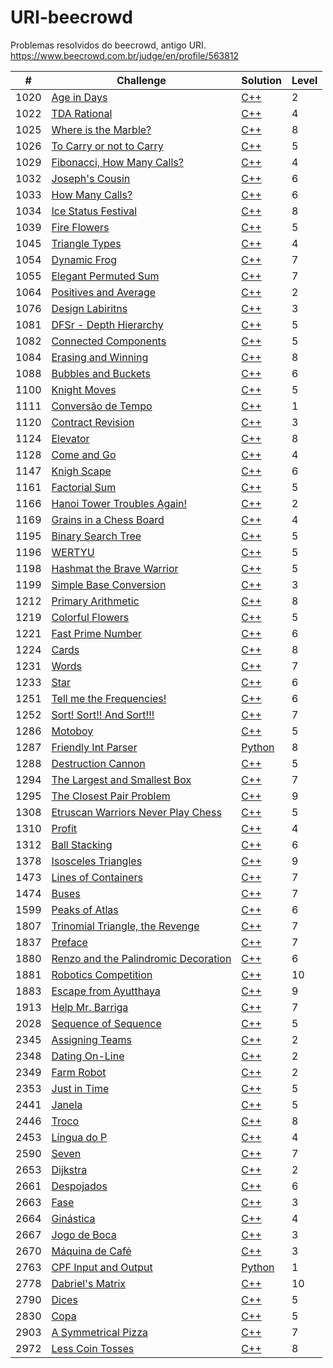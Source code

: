 
# URI-beecrowd
Problemas resolvidos do beecrowd, antigo URI.
https://www.beecrowd.com.br/judge/en/profile/563812


| # | Challenge | Solution | Level |
|---------|-----------|----------|-------|
| 1020 | [ Age in Days ](https://www.beecrowd.com.br/judge/pt/problems/view/1020) | [C++](https://github.com/WilliamVernaschi/URI-beecrowd/blob/main/C%2B%2B/1020.cpp) | 2 |
| 1022 | [ TDA Rational ](https://www.beecrowd.com.br/judge/pt/problems/view/1022) | [C++](https://github.com/WilliamVernaschi/URI-beecrowd/blob/main/C%2B%2B/1022.cpp) | 4 |
| 1025 | [ Where is the Marble? ](https://www.beecrowd.com.br/judge/pt/problems/view/1025) | [C++](https://github.com/WilliamVernaschi/URI-beecrowd/blob/main/C%2B%2B/1025.cpp) | 8 |
| 1026 | [ To Carry or not to Carry ](https://www.beecrowd.com.br/judge/pt/problems/view/1026) | [C++](https://github.com/WilliamVernaschi/URI-beecrowd/blob/main/C%2B%2B/1026.cpp) | 5 |
| 1029 | [ Fibonacci, How Many Calls? ](https://www.beecrowd.com.br/judge/pt/problems/view/1029) | [C++](https://github.com/WilliamVernaschi/URI-beecrowd/blob/main/C%2B%2B/1029.cpp) | 4 |
| 1032 | [ Joseph's Cousin ](https://www.beecrowd.com.br/judge/pt/problems/view/1032) | [C++](https://github.com/WilliamVernaschi/URI-beecrowd/blob/main/C%2B%2B/1032.cpp) | 6 |
| 1033 | [ How Many Calls? ](https://www.beecrowd.com.br/judge/pt/problems/view/1033) | [C++](https://github.com/WilliamVernaschi/URI-beecrowd/blob/main/C%2B%2B/1033.cpp) | 6 |
| 1034 | [ Ice Status Festival ](https://www.beecrowd.com.br/judge/pt/problems/view/1034) | [C++](https://github.com/WilliamVernaschi/URI-beecrowd/blob/main/C%2B%2B/1034.cpp) | 8 |
| 1039 | [ Fire Flowers ](https://www.beecrowd.com.br/judge/pt/problems/view/1039) | [C++](https://github.com/WilliamVernaschi/URI-beecrowd/blob/main/C%2B%2B/1039.cpp) | 5 |
| 1045 | [ Triangle Types ](https://www.beecrowd.com.br/judge/pt/problems/view/1045) | [C++](https://github.com/WilliamVernaschi/URI-beecrowd/blob/main/C%2B%2B/1045.cpp) | 4 |
| 1054 | [ Dynamic Frog ](https://www.beecrowd.com.br/judge/pt/problems/view/1054) | [C++](https://github.com/WilliamVernaschi/URI-beecrowd/blob/main/C%2B%2B/1054.cpp) | 7 |
| 1055 | [ Elegant Permuted Sum ](https://www.beecrowd.com.br/judge/pt/problems/view/1055) | [C++](https://github.com/WilliamVernaschi/URI-beecrowd/blob/main/C%2B%2B/1055.cpp) | 7 |
| 1064 | [ Positives and Average ](https://www.beecrowd.com.br/judge/pt/problems/view/1064) | [C++](https://github.com/WilliamVernaschi/URI-beecrowd/blob/main/C%2B%2B/1064.cpp) | 2 |
| 1076 | [ Design Labiritns ](https://www.beecrowd.com.br/judge/pt/problems/view/1076) | [C++](https://github.com/WilliamVernaschi/URI-beecrowd/blob/main/C%2B%2B/1076.cpp) | 3 |
| 1081 | [ DFSr - Depth Hierarchy ](https://www.beecrowd.com.br/judge/pt/problems/view/1081) | [C++](https://github.com/WilliamVernaschi/URI-beecrowd/blob/main/C%2B%2B/1081.cpp) | 5 |
| 1082 | [ Connected Components ](https://www.beecrowd.com.br/judge/pt/problems/view/1082) | [C++](https://github.com/WilliamVernaschi/URI-beecrowd/blob/main/C%2B%2B/1082.cpp) | 5 |
| 1084 | [ Erasing and Winning ](https://www.beecrowd.com.br/judge/pt/problems/view/1084) | [C++](https://github.com/WilliamVernaschi/URI-beecrowd/blob/main/C%2B%2B/1084.cpp) | 8 |
| 1088 | [ Bubbles and Buckets ](https://www.beecrowd.com.br/judge/pt/problems/view/1088) | [C++](https://github.com/WilliamVernaschi/URI-beecrowd/blob/main/C%2B%2B/1088.cpp) | 6 |
| 1100 | [ Knight Moves ](https://www.beecrowd.com.br/judge/pt/problems/view/1100) | [C++](https://github.com/WilliamVernaschi/URI-beecrowd/blob/main/C%2B%2B/1100.cpp) | 5 |
| 1111 | [ Conversão de Tempo ](https://www.beecrowd.com.br/judge/pt/problems/view/1100) | [C++](https://github.com/WilliamVernaschi/URI-beecrowd/blob/main/C%2B%2B/1111.cpp) | 1 |
| 1120 | [ Contract Revision ](https://www.beecrowd.com.br/judge/pt/problems/view/1120) | [C++](https://github.com/WilliamVernaschi/URI-beecrowd/blob/main/C%2B%2B/1120.cpp) | 3 |
| 1124 | [ Elevator ](https://www.beecrowd.com.br/judge/pt/problems/view/1124) | [C++](https://github.com/WilliamVernaschi/URI-beecrowd/blob/main/C%2B%2B/1124.cpp) | 8 |
| 1128 | [ Come and Go ](https://www.beecrowd.com.br/judge/pt/problems/view/1128) | [C++](https://github.com/WilliamVernaschi/URI-beecrowd/blob/main/C%2B%2B/1128.cpp) | 4 |
| 1147 | [ Knigh Scape ](https://www.beecrowd.com.br/judge/pt/problems/view/1147) | [C++](https://github.com/WilliamVernaschi/URI-beecrowd/blob/main/C%2B%2B/1147.cpp) | 6 |
| 1161 | [ Factorial Sum ](https://www.beecrowd.com.br/judge/pt/problems/view/1161) | [C++](https://github.com/WilliamVernaschi/URI-beecrowd/blob/main/C%2B%2B/1161.cpp) | 5 |
| 1166 | [ Hanoi Tower Troubles Again! ](https://www.beecrowd.com.br/judge/pt/problems/view/1166) | [C++](https://github.com/WilliamVernaschi/URI-beecrowd/blob/main/C%2B%2B/1166.cpp) | 2 |
| 1169 | [ Grains in a Chess Board ](https://www.beecrowd.com.br/judge/pt/problems/view/1169) | [C++](https://github.com/WilliamVernaschi/URI-beecrowd/blob/main/C%2B%2B/1169.cpp) | 4 |
| 1195 | [ Binary Search Tree ](https://www.beecrowd.com.br/judge/pt/problems/view/1195) | [C++](https://github.com/WilliamVernaschi/URI-beecrowd/blob/main/C%2B%2B/1195.cpp) | 5 |
| 1196 | [ WERTYU ](https://www.beecrowd.com.br/judge/pt/problems/view/1196) | [C++](https://github.com/WilliamVernaschi/URI-beecrowd/blob/main/C%2B%2B/1196.cpp) | 5 |
| 1198 | [ Hashmat the Brave Warrior ](https://www.beecrowd.com.br/judge/pt/problems/view/1198) | [C++](https://github.com/WilliamVernaschi/URI-beecrowd/blob/main/C%2B%2B/1198.cpp) | 5 |
| 1199 | [ Simple Base Conversion ](https://www.beecrowd.com.br/judge/pt/problems/view/1199) | [C++](https://github.com/WilliamVernaschi/URI-beecrowd/blob/main/C%2B%2B/1199.cpp) | 3 |
| 1212 | [ Primary Arithmetic ](https://www.beecrowd.com.br/judge/pt/problems/view/1212) | [C++](https://github.com/WilliamVernaschi/URI-beecrowd/blob/main/C%2B%2B/1212.cpp) | 8 |
| 1219 | [ Colorful Flowers ](https://www.beecrowd.com.br/judge/pt/problems/view/1219) | [C++](https://github.com/WilliamVernaschi/URI-beecrowd/blob/main/C%2B%2B/1219.cpp) | 5 |
| 1221 | [ Fast Prime Number ](https://www.beecrowd.com.br/judge/pt/problems/view/1221) | [C++](https://github.com/WilliamVernaschi/URI-beecrowd/blob/main/C%2B%2B/1221.cpp) | 6 |
| 1224 | [ Cards ](https://www.beecrowd.com.br/judge/en/problems/view/1224) | [C++](https://github.com/WilliamVernaschi/URI-beecrowd/blob/main/C%2B%2B/1224.cpp) | 8 |
| 1231 | [ Words ](https://www.beecrowd.com.br/judge/pt/problems/view/1231) | [C++](https://github.com/WilliamVernaschi/URI-beecrowd/blob/main/C%2B%2B/1231.cpp) | 7 |
| 1233 | [ Star ](https://www.beecrowd.com.br/judge/pt/problems/view/1233) | [C++](https://github.com/WilliamVernaschi/URI-beecrowd/blob/main/C%2B%2B/1233.cpp) | 6 |
| 1251 | [ Tell me the Frequencies! ](https://www.beecrowd.com.br/judge/pt/problems/view/1251) | [C++](https://github.com/WilliamVernaschi/URI-beecrowd/blob/main/C%2B%2B/1251.cpp) | 6 |
| 1252 | [ Sort! Sort!! And Sort!!! ](https://www.beecrowd.com.br/judge/pt/problems/view/1252) | [C++](https://github.com/WilliamVernaschi/URI-beecrowd/blob/main/C%2B%2B/1252.cpp) | 7 |
| 1286 | [ Motoboy ](https://www.beecrowd.com.br/judge/pt/problems/view/1286) | [C++](https://github.com/WilliamVernaschi/URI-beecrowd/blob/main/C%2B%2B/1286.cpp) | 5 |
| 1287 | [ Friendly Int Parser ](https://www.beecrowd.com.br/judge/pt/problems/view/1287) | [Python](https://github.com/WilliamVernaschi/URI-beecrowd/blob/main/Python/1287.py) | 8 |
| 1288 | [ Destruction Cannon ](https://www.beecrowd.com.br/judge/pt/problems/view/1288) | [C++](https://github.com/WilliamVernaschi/URI-beecrowd/blob/main/C%2B%2B/1288.cpp) | 5 |
| 1294 | [ The Largest and Smallest Box ](https://www.beecrowd.com.br/judge/pt/problems/view/1294) | [C++](https://github.com/WilliamVernaschi/URI-beecrowd/blob/main/C%2B%2B/1294.cpp) | 7 |
| 1295 | [ The Closest Pair Problem ](https://www.beecrowd.com.br/judge/pt/problems/view/1295) | [C++](https://github.com/WilliamVernaschi/URI-beecrowd/blob/main/C%2B%2B/1295.cpp) | 9 |
| 1308 | [ Etruscan Warriors Never Play Chess ](https://www.beecrowd.com.br/judge/pt/problems/view/1308) | [C++](https://github.com/WilliamVernaschi/URI-beecrowd/blob/main/C%2B%2B/1308.cpp) | 5 |
| 1310 | [ Profit ](https://www.beecrowd.com.br/judge/pt/problems/view/1310) | [C++](https://github.com/WilliamVernaschi/URI-beecrowd/blob/main/C%2B%2B/1310.cpp) | 4 |
| 1312 | [ Ball Stacking ](https://www.beecrowd.com.br/judge/pt/problems/view/1312) | [C++](https://github.com/WilliamVernaschi/URI-beecrowd/blob/main/C%2B%2B/1312.cpp) | 6 |
| 1378 | [ Isosceles Triangles ](https://www.beecrowd.com.br/judge/pt/problems/view/1378) | [C++](https://github.com/WilliamVernaschi/URI-beecrowd/blob/main/C%2B%2B/1378.cpp) | 9 |
| 1473 | [ Lines of Containers ](https://www.beecrowd.com.br/judge/pt/problems/view/1473) | [C++](https://github.com/WilliamVernaschi/URI-beecrowd/blob/main/C%2B%2B/1473.cpp) | 7 |
| 1474 | [ Buses ](https://www.beecrowd.com.br/judge/pt/problems/view/1474) | [C++](https://github.com/WilliamVernaschi/URI-beecrowd/blob/main/C%2B%2B/1474.cpp) | 7 |
| 1599 | [ Peaks of Atlas ](https://www.beecrowd.com.br/judge/pt/problems/view/1599) | [C++](https://github.com/WilliamVernaschi/URI-beecrowd/blob/main/C%2B%2B/1599.cpp) | 6 |
| 1807 | [ Trinomial Triangle, the Revenge ](https://www.beecrowd.com.br/judge/en/problems/view/1807) | [C++](https://github.com/WilliamVernaschi/URI-beecrowd/blob/main/C%2B%2B/1807.cpp) | 7 |
| 1837 | [ Preface ](https://www.beecrowd.com.br/judge/pt/problems/view/1837) | [C++](https://github.com/WilliamVernaschi/URI-beecrowd/blob/main/C%2B%2B/1837.cpp) | 7 |
| 1880 | [ Renzo and the Palindromic Decoration ](https://www.beecrowd.com.br/judge/pt/problems/view/1880) | [C++](https://github.com/WilliamVernaschi/URI-beecrowd/blob/main/C%2B%2B/1880.cpp) | 6 |
| 1881 | [ Robotics Competition ](https://www.beecrowd.com.br/judge/pt/problems/view/1881) | [C++](https://github.com/WilliamVernaschi/URI-beecrowd/blob/main/C%2B%2B/1881.cpp) | 10 |
| 1883 | [ Escape from Ayutthaya ](https://www.beecrowd.com.br/judge/pt/problems/view/1883) | [C++](https://github.com/WilliamVernaschi/URI-beecrowd/blob/main/C%2B%2B/1883.cpp) | 9 |
| 1913 | [ Help Mr. Barriga ](https://www.beecrowd.com.br/judge/pt/problems/view/1913) | [C++](https://github.com/WilliamVernaschi/URI-beecrowd/blob/main/C%2B%2B/1913.cpp) | 7 |
| 2028 | [ Sequence of Sequence ](https://www.beecrowd.com.br/judge/pt/problems/view/2028) | [C++](https://github.com/WilliamVernaschi/URI-beecrowd/blob/main/C%2B%2B/2028.cpp) | 5 |
| 2345 | [ Assigning Teams ](https://www.beecrowd.com.br/judge/pt/problems/view/2345) | [C++](https://github.com/WilliamVernaschi/URI-beecrowd/blob/main/C%2B%2B/2345.cpp) | 2 |
| 2348 | [ Dating On-Line ](https://www.beecrowd.com.br/judge/pt/problems/view/2348) | [C++](https://github.com/WilliamVernaschi/URI-beecrowd/blob/main/C%2B%2B/2348.cpp) | 2 |
| 2349 | [ Farm Robot ](https://www.beecrowd.com.br/judge/pt/problems/view/2349) | [C++](https://github.com/WilliamVernaschi/URI-beecrowd/blob/main/C%2B%2B/2349.cpp) | 2 |
| 2353 | [ Just in Time ](https://www.beecrowd.com.br/judge/pt/problems/view/2353) | [C++](https://github.com/WilliamVernaschi/URI-beecrowd/blob/main/C%2B%2B/2353.cpp) | 5 |
| 2441 | [ Janela ](https://www.beecrowd.com.br/judge/pt/problems/view/2441) | [C++](https://github.com/WilliamVernaschi/URI-beecrowd/blob/main/C%2B%2B/2441.cpp) | 5 |
| 2446 | [ Troco ](https://www.beecrowd.com.br/judge/pt/problems/view/2446) | [C++](https://github.com/WilliamVernaschi/URI-beecrowd/blob/main/C%2B%2B/2446.cpp) | 8 |
| 2453 | [ Língua do P ](https://www.beecrowd.com.br/judge/pt/problems/view/2453) | [C++](https://github.com/WilliamVernaschi/URI-beecrowd/blob/main/C%2B%2B/2453.cpp) | 4 |
| 2590 | [ Seven ](https://www.beecrowd.com.br/judge/pt/problems/view/2590) | [C++](https://github.com/WilliamVernaschi/URI-beecrowd/blob/main/C%2B%2B/2590.cpp) | 7 |
| 2653 | [ Dijkstra ](https://www.beecrowd.com.br/judge/pt/problems/view/2653) | [C++](https://github.com/WilliamVernaschi/URI-beecrowd/blob/main/C%2B%2B/2653.cpp) | 2 |
| 2661 | [ Despojados ](https://www.beecrowd.com.br/judge/pt/problems/view/2661) | [C++](https://github.com/WilliamVernaschi/URI-beecrowd/blob/main/C%2B%2B/2661.cpp) | 6 |
| 2663 | [ Fase ](https://www.beecrowd.com.br/judge/pt/problems/view/2663) | [C++](https://github.com/WilliamVernaschi/URI-beecrowd/blob/main/C%2B%2B/2663.cpp) | 3 |
| 2664 | [ Ginástica ](https://www.beecrowd.com.br/judge/pt/problems/view/2664) | [C++](https://github.com/WilliamVernaschi/URI-beecrowd/blob/main/C%2B%2B/2664.cpp) | 4 |
| 2667 | [ Jogo de Boca ](https://www.beecrowd.com.br/judge/pt/problems/view/2667) | [C++](https://github.com/WilliamVernaschi/URI-beecrowd/blob/main/C%2B%2B/2667.cpp) | 3 |
| 2670 | [ Máquina de Café ](https://www.beecrowd.com.br/judge/pt/problems/view/2670) | [C++](https://github.com/WilliamVernaschi/URI-beecrowd/blob/main/C%2B%2B/2670.cpp) | 3 |
| 2763 | [ CPF Input and Output ](https://www.beecrowd.com.br/judge/pt/problems/view/2763) | [Python](https://github.com/WilliamVernaschi/URI-beecrowd/blob/main/Python/2763.py) | 1 |
| 2778 | [ Dabriel's Matrix ](https://www.beecrowd.com.br/judge/pt/problems/view/2778) | [C++](https://github.com/WilliamVernaschi/URI-beecrowd/blob/main/C%2B%2B/2778.cpp) | 10 |
| 2790 | [ Dices ](https://www.beecrowd.com.br/judge/pt/problems/view/2790) | [C++](https://github.com/WilliamVernaschi/URI-beecrowd/blob/main/C%2B%2B/2790.cpp) | 5 |
| 2830 | [ Copa ](https://www.beecrowd.com.br/judge/pt/problems/view/2830) | [C++](https://github.com/WilliamVernaschi/URI-beecrowd/blob/main/C%2B%2B/2830.cpp) | 5 |
| 2903 | [ A Symmetrical Pizza ](https://www.beecrowd.com.br/judge/pt/problems/view/2903) | [C++](https://github.com/WilliamVernaschi/URI-beecrowd/blob/main/C%2B%2B/2903.cpp) | 7 |
  | 2972 | [ Less Coin Tosses ](https://www.beecrowd.com.br/judge/pt/problems/view/2972) | [C++](https://github.com/WilliamVernaschi/URI-beecrowd/blob/main/C%2B%2B/2972.cpp) | 8 |
